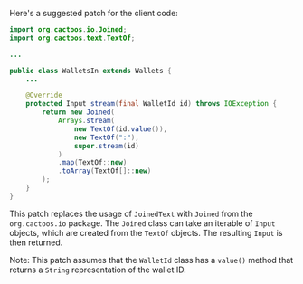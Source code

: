 Here's a suggested patch for the client code:

```java
import org.cactoos.io.Joined;
import org.cactoos.text.TextOf;

...

public class WalletsIn extends Wallets {
    ...

    @Override
    protected Input stream(final WalletId id) throws IOException {
        return new Joined(
            Arrays.stream(
                new TextOf(id.value()),
                new TextOf(":"),
                super.stream(id)
            )
            .map(TextOf::new)
            .toArray(TextOf[]::new)
        );
    }
}
```

This patch replaces the usage of `JoinedText` with `Joined` from the `org.cactoos.io` package. The `Joined` class can take an iterable of `Input` objects, which are created from the `TextOf` objects. The resulting `Input` is then returned.

Note: This patch assumes that the `WalletId` class has a `value()` method that returns a `String` representation of the wallet ID.